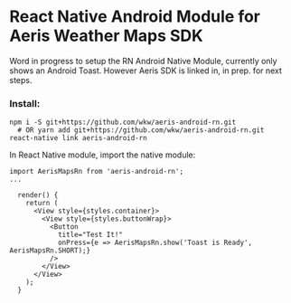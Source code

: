 React Native Android Module for Aeris Weather Maps SDK
======================================================

Word in progress to setup the RN Android Native Module, currently only shows an Android Toast.
However Aeris SDK is linked in, in prep. for next steps.

### Install:

```
npm i -S git+https://github.com/wkw/aeris-android-rn.git
  # OR yarn add git+https://github.com/wkw/aeris-android-rn.git
react-native link aeris-android-rn
```

In React Native module, import the native module:

```
import AerisMapsRn from 'aeris-android-rn';
...

  render() {
    return (
      <View style={styles.container}>
        <View style={styles.buttonWrap}>
          <Button
            title="Test It!"
            onPress={e => AerisMapsRn.show('Toast is Ready', AerisMapsRn.SHORT);}
          />
        </View>
      </View>
    );
  }
```
